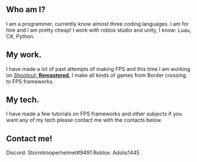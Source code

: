 ## Who am I?
I am a programmer, currently know almost three coding languages. I am for hire and I am pretty cheap!
I work with roblox studio and unity, I know: Luau, C#, Python.
## My work.
I have made a lot of past attempts of making FPS and this time I am working on [_Shootout_: **Remastered**.](https://github.com/Stormtrooperhelmet/Shootout-Remastered)
I make all kinds of games from Border crossing to FPS frameworks.
## My tech.
I have made a few tutorials on FPS frameworks and other subjects if you want any of my tech please contact me with the contacts below.
## Contact me!
Discord: Stormtrooperhelmet#9491
Roblox: Adolis1445
